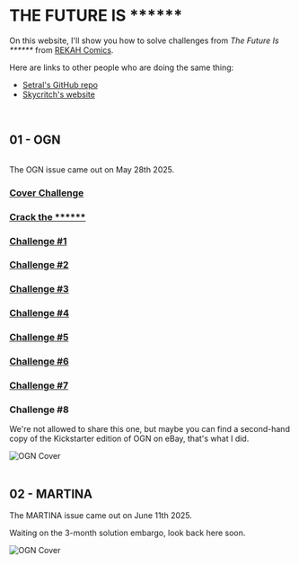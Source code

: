 # THE FUTURE IS <span id="puzzle">\*\*\*\*\*\*</span>

<script>
const el = document.getElementById('puzzle');
const target = 'SOLVED';
let pos = 0;

function flick() {
    if (pos >= target.length) return;
    
    let current = el.textContent;
    let charCode = 65;
    
    const interval = setInterval(() => {
        current = current.substring(0, pos) + String.fromCharCode(charCode) + current.substring(pos + 1);
        el.textContent = current;
        
        if (charCode === target.charCodeAt(pos)) {
            clearInterval(interval);
            pos++;
            setTimeout(flick, 50);
        }
        
        charCode = charCode === 90 ? 65 : charCode + 1;
    }, 50);
}

setTimeout(flick, 1000);
</script>

On this website, I'll show you how to solve challenges from *The Future Is \*\*\*\*\*\** from [REKAH Comics](https://www.blackhillsinfosec.com/rekcah/).

Here are links to other people who are doing the same thing:

- [Setral's GitHub repo](https://github.com/setral/CTF_Writeups/tree/main/The%20Future%20is%20******)
- [Skycritch's website](https://www.skycritch.com/the-future-is/)

<br>

## 01 - OGN

<div class="row">
<div class="column">


The OGN issue came out on May 28th 2025.


### [Cover Challenge](./01_cover.html)

### [Crack the \*\*\*\*\*\*](./01_crack.html)

### [Challenge #1](./01_1.html)

### [Challenge #2](./01_2.html)

### [Challenge #3](./01_3.html)

### [Challenge #4](./01_4.html)

### [Challenge #5](./01_5.html)

### [Challenge #6](./01_6.html)

### [Challenge #7](./01_7.html)

### Challenge #8

We're not allowed to share this one, but maybe you can find a second-hand copy of the Kickstarter edition of OGN on eBay, that's what I did.

</div>
<div class="column img-column">
<img alt="OGN Cover" src="./images/01.jpg">
</div>
</div>

<br>

## 02 - MARTINA

<div class="row">
<div class="column">
The MARTINA issue came out on June 11th 2025.

Waiting on the 3-month solution embargo, look back here soon.
</div>

<div class="column img-column">
<img alt="OGN Cover" src="./images/02.jpg">
</div>
</div>